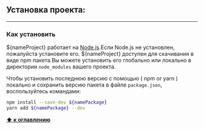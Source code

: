 <a id="установка"></a>

## Установка проекта:

---

<a name="установка_комманды"></a>

### Как установить

${nameProject} работает на [Node.js](https://nodejs.org/ru/).Если Node.js не установлен, пожалуйста установите его.
${nameProject} доступен для скачивания в виде npm пакета.Вы можете установить его глобально или локально в директории `node_modules` вашего проекта.

Чтобы установить последнюю версию с помощью ( npm or yarn ) локально и сохранить версию пакета в файле `package.json`, воспользуйтесь командами:

```bash
npm install --save-dev ${namePackage}
yarn add ${namePackage} --dev
```

**[⬆ к оглавлению](#Оглавление)**
